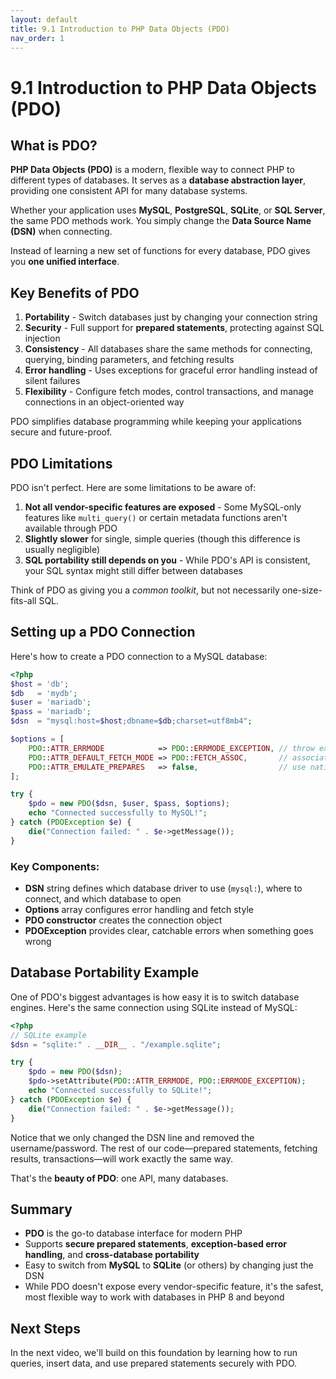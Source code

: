```yaml
---
layout: default
title: 9.1 Introduction to PHP Data Objects (PDO)
nav_order: 1
---
```


# 9.1 Introduction to PHP Data Objects (PDO)

## What is PDO?

**PHP Data Objects (PDO)** is a modern, flexible way to connect PHP to different types of databases. It serves as a **database abstraction layer**, providing one consistent API for many database systems.

Whether your application uses **MySQL**, **PostgreSQL**, **SQLite**, or **SQL Server**, the same PDO methods work. You simply change the **Data Source Name (DSN)** when connecting.

Instead of learning a new set of functions for every database, PDO gives you **one unified interface**.

## Key Benefits of PDO

1. **Portability** - Switch databases just by changing your connection string
2. **Security** - Full support for **prepared statements**, protecting against SQL injection
3. **Consistency** - All databases share the same methods for connecting, querying, binding parameters, and fetching results
4. **Error handling** - Uses exceptions for graceful error handling instead of silent failures
5. **Flexibility** - Configure fetch modes, control transactions, and manage connections in an object-oriented way

PDO simplifies database programming while keeping your applications secure and future-proof.

## PDO Limitations

PDO isn't perfect. Here are some limitations to be aware of:

1. **Not all vendor-specific features are exposed** - Some MySQL-only features like `multi_query()` or certain metadata functions aren't available through PDO
2. **Slightly slower** for single, simple queries (though this difference is usually negligible)
3. **SQL portability still depends on you** - While PDO's API is consistent, your SQL syntax might still differ between databases

Think of PDO as giving you a *common toolkit*, but not necessarily one-size-fits-all SQL.

## Setting up a PDO Connection

Here's how to create a PDO connection to a MySQL database:

```php
<?php
$host = 'db';
$db   = 'mydb';
$user = 'mariadb';
$pass = 'mariadb';
$dsn  = "mysql:host=$host;dbname=$db;charset=utf8mb4";

$options = [
    PDO::ATTR_ERRMODE            => PDO::ERRMODE_EXCEPTION, // throw exceptions
    PDO::ATTR_DEFAULT_FETCH_MODE => PDO::FETCH_ASSOC,       // associative arrays
    PDO::ATTR_EMULATE_PREPARES   => false,                  // use native prepares
];

try {
    $pdo = new PDO($dsn, $user, $pass, $options);
    echo "Connected successfully to MySQL!";
} catch (PDOException $e) {
    die("Connection failed: " . $e->getMessage());
}
```

### Key Components:

- **DSN** string defines which database driver to use (`mysql:`), where to connect, and which database to open
- **Options** array configures error handling and fetch style
- **PDO constructor** creates the connection object
- **PDOException** provides clear, catchable errors when something goes wrong

## Database Portability Example

One of PDO's biggest advantages is how easy it is to switch database engines. Here's the same connection using SQLite instead of MySQL:

```php
<?php
// SQLite example
$dsn = "sqlite:" . __DIR__ . "/example.sqlite";

try {
    $pdo = new PDO($dsn);
    $pdo->setAttribute(PDO::ATTR_ERRMODE, PDO::ERRMODE_EXCEPTION);
    echo "Connected successfully to SQLite!";
} catch (PDOException $e) {
    die("Connection failed: " . $e->getMessage());
}
```

Notice that we only changed the DSN line and removed the username/password. The rest of our code—prepared statements, fetching results, transactions—will work exactly the same way.

That's the **beauty of PDO**: one API, many databases.

## Summary

- **PDO** is the go-to database interface for modern PHP
- Supports **secure prepared statements**, **exception-based error handling**, and **cross-database portability**
- Easy to switch from **MySQL** to **SQLite** (or others) by changing just the DSN
- While PDO doesn't expose every vendor-specific feature, it's the safest, most flexible way to work with databases in PHP 8 and beyond

## Next Steps

In the next video, we'll build on this foundation by learning how to run queries, insert data, and use prepared statements securely with PDO.
